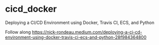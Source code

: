 # cicd_docker
Deploying a CI/CD Environment using Docker, Travis CI, ECS, and Python

Follow along
https://nick-rondeau.medium.com/deploying-a-ci-cd-environment-using-docker-travis-ci-ecs-and-python-28f984364800
